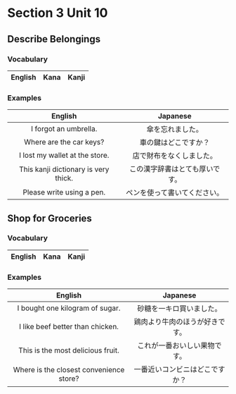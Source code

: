 # Section 3 Unit 10
## Describe Belongings
### Vocabulary
| English | Kana | Kanji |
|:-------:|:----:|:-----:|

### Examples
| English | Japanese |
|:-------:|:--------:|
| I forgot an umbrella. | 傘を忘れました。 |
| Where are the car keys? | 車の鍵はどこですか？ |
| I lost my wallet at the store. | 店で財布をなくしました。 |
| This kanji dictionary is very thick. | この漢字辞書はとても厚いです。 |
| Please write using a pen. | ペンを使って書いてください。 |

## Shop for Groceries
### Vocabulary
| English | Kana | Kanji |
|:-------:|:----:|:-----:|

### Examples
| English | Japanese |
|:-------:|:--------:|
| I bought one kilogram of sugar. | 砂糖を一キロ買いました。 |
| I like beef better than chicken. | 鶏肉より牛肉のほうが好きです。 |
| This is the most delicious fruit. | これが一番おいしい果物です。 |
| Where is the closest convenience store? | 一番近いコンビニはどこですか？ |
